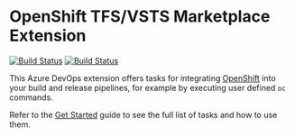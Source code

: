 # OpenShift TFS/VSTS Marketplace Extension

[![Build Status](https://travis-ci.org/hferentschik/openshift-vsts.svg?branch=master)](https://travis-ci.org/hferentschik/openshift-vsts) [![Build Status](https://dev.azure.com/hardy0575/openshift-vsts/_apis/build/status/openshift-vsts-ci)](https://dev.azure.com/hardy0575/openshift-vsts/_build/latest?definitionId=3)

This Azure DevOps extension offers tasks for integrating [OpenShift](https://github.com/openshift/origin) into your build and release pipelines, for example by executing user defined `oc` commands.

Refer to the [Get Started](https://github.com/hferentschik/openshift-vsts/blob/master/docs/getting-started.md) guide to see the full list of tasks and how to use them.
